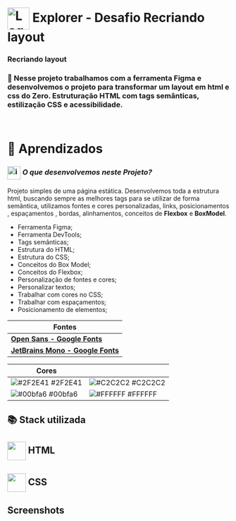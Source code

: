 # <img src="https://imgur.com/X4HdxWx.png"  width="50px" align="center" alt="Logo Explorer em formato de Hexagono Azul com detalhes azul claro"> Explorer - Desafio Recriando layout

### **Recriando layout**

### 📌 Nesse projeto trabalhamos com a ferramenta Figma e desenvolvemos o projeto para transformar um layout em html e css do Zero. Estruturação HTML com tags semânticas, estilização CSS e acessibilidade.

# <br>:book: Aprendizados

### <img src="https://imgur.com/VhTBbHg.png" alt="imagem de um notebook" align="center" width="30px"> _**O que desenvolvemos neste Projeto?**_

Projeto simples de uma página estática. Desenvolvemos toda a estrutura html, buscando sempre as melhores tags para se utilizar de forma semântica, utilizamos fontes e cores personalizadas, links, posicionamentos , espaçamentos , bordas, alinhamentos, conceitos de **Flexbox** e **BoxModel**.


- Ferramenta Figma;
- Ferramenta DevTools;
- Tags semânticas;
- Estrutura do HTML;
- Estrutura do CSS;
- Conceitos do Box Model;
- Conceitos do Flexbox;
- Personalização de fontes e cores;
- Personalizar textos;
- Trabalhar com cores no CSS;
- Trabalhar com espaçamentos;
- Posicionamento de elementos;



| **Fontes** |
| ----------------- | 
| **[Open Sans - Google Fonts](https://fonts.google.com/specimen/Open+Sans?query=open+sans)** |
| **[JetBrains Mono - Google Fonts](https://fonts.google.com/specimen/JetBrains+Mono?query=Jet)** |
    


  | **Cores**               |                                                 |
| ----------------- | ---------------------------------------------------------------- |
| ![#2F2E41](https://via.placeholder.com/10/2F2E41?text=+) #2F2E41       | ![#C2C2C2](https://via.placeholder.com/10/C2C2C2?text=+) #C2C2C2 |
| ![#00bfa6](https://via.placeholder.com/10/00bfa6?text=+) #00bfa6       | ![#FFFFFF](https://via.placeholder.com/10/FFFFFF?text=+) #FFFFFF |


## 📚 Stack utilizada

## <img src="https://imgur.com/JvOmHZg.png" width="42px" align="center">  **HTML**
## <img src="https://imgur.com/dsdsHjr.png" width="42px" align="center">  **CSS**


## Screenshots

<img src="">

